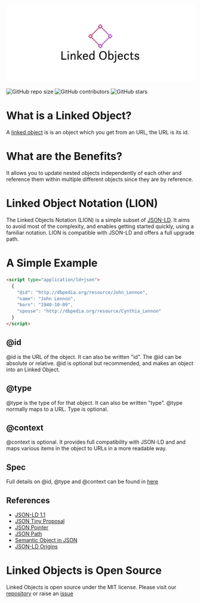 ![Linked Objects](./cover.png)

![GitHub repo size](https://img.shields.io/github/repo-size/linkedobjects/linkedobjects)
![GitHub contributors](https://img.shields.io/github/contributors/linkedobjects/linkedobjects)
![GitHub stars](https://img.shields.io/github/stars/linkedobjects/linkedobjects)

# What is a Linked Object?

A [linked object](https://linkedobjects.org/) is is an object which you get from an URL, the URL is its id.

# What are the Benefits?

It allows you to update nested objects independently of each other and reference them within multiple different objects since they are by reference.

# Linked Object Notation (LION)

The Linked Objects Notation (LION) is a simple subset of [JSON-LD](https://json-ld.org/). It aims to avoid most of the complexity, and enables getting started quickly, using a familiar notation. LION is compatible with JSON-LD and offers a full upgrade path.

# A Simple Example

```html
<script type="application/ld+json">
  {
    "@id": "http://dbpedia.org/resource/John_Lennon",
    "name": "John Lennon",
    "born": "1940-10-09",
    "spouse": "http://dbpedia.org/resource/Cynthia_Lennon"
  }
</script>
```

## @id

@id is the URL of the object. It can also be written "id". The @id can be absolute or relative. @id is optional but recommended, and makes an object into an Linked Object.

## @type

@type is the type of for that object. It can also be written "type". @type normally maps to a URL. Type is optional.

## @context

@context is optional. It provides full compatibility with JSON-LD and and maps various items in the object to URLs in a more readable way.

## Spec

Full details on @id, @type and @context can be found in [here](https://w3c.github.io/json-ld-syntax/#syntax-tokens-and-keywords)

## References

- [JSON-LD 1.1](https://w3c.github.io/json-ld-syntax/)
- [JSON Tiny Proposal](https://lists.w3.org/Archives/Public/public-rdf-wg/2011Mar/0565.html)
- [JSON Pointer](https://tools.ietf.org/html/rfc6901)
- [JSON Path](https://goessner.net/articles/JsonPath/)
- [Semantic Object in JSON](http://markbirbeck.com/2009/04/20/rdfj-semantic-objects-in-json/)
- [JSON-LD Origins](http://manu.sporny.org/2014/json-ld-origins/)

# Linked Objects is Open Source

Linked Objects is open source under the MIT license. Please visit our [repository](https://github.com/linkedobjects/linkedobjects) or raise an [issue](https://github.com/linkedobjects/linkedobjects/issues)
